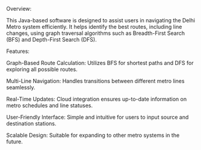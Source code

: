 Overview:

This Java-based software is designed to assist users in navigating the Delhi Metro system efficiently. It helps identify the best routes,
including line changes, using graph traversal algorithms such as Breadth-First Search (BFS) and Depth-First Search (DFS). 

Features:

Graph-Based Route Calculation: Utilizes BFS for shortest paths and DFS for exploring all possible routes.

Multi-Line Navigation: Handles transitions between different metro lines seamlessly.

Real-Time Updates: Cloud integration ensures up-to-date information on metro schedules and line statuses.

User-Friendly Interface: Simple and intuitive for users to input source and destination stations.

Scalable Design: Suitable for expanding to other metro systems in the future.
